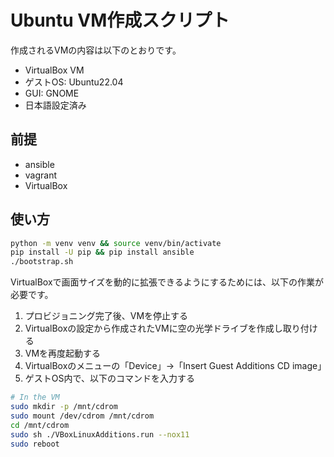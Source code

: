 # Ubuntu VM作成スクリプト

作成されるVMの内容は以下のとおりです。

* VirtualBox VM
* ゲストOS: Ubuntu22.04
* GUI: GNOME
* 日本語設定済み

## 前提

* ansible
* vagrant
* VirtualBox

## 使い方

```bash
python -m venv venv && source venv/bin/activate
pip install -U pip && pip install ansible
./bootstrap.sh
```

VirtualBoxで画面サイズを動的に拡張できるようにするためには、以下の作業が必要です。

1. プロビジョニング完了後、VMを停止する
2. VirtualBoxの設定から作成されたVMに空の光学ドライブを作成し取り付ける
3. VMを再度起動する
4. VirtualBoxのメニューの「Device」->「Insert Guest Additions CD image」
5. ゲストOS内で、以下のコマンドを入力する

```bash
# In the VM
sudo mkdir -p /mnt/cdrom
sudo mount /dev/cdrom /mnt/cdrom
cd /mnt/cdrom
sudo sh ./VBoxLinuxAdditions.run --nox11
sudo reboot
```
